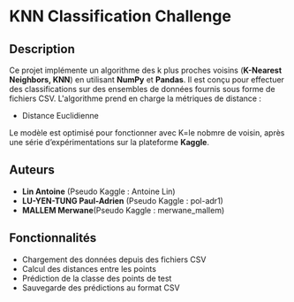 # KNN Classification Challenge

## Description

Ce projet implémente un algorithme des k plus proches voisins (**K-Nearest Neighbors, KNN**) en utilisant **NumPy** et **Pandas**. 
Il est conçu pour effectuer des classifications sur des ensembles de données fournis sous forme de fichiers CSV. 
L'algorithme prend en charge la métriques de distance :

- Distance Euclidienne

Le modèle est optimisé pour fonctionner avec K=le nobmre de voisin, après une série d’expérimentations sur la plateforme **Kaggle**.

## Auteurs

- **Lin Antoine** (Pseudo Kaggle : Antoine Lin)
- **LU-YEN-TUNG Paul-Adrien** (Pseudo Kaggle : pol-adr1)
- **MALLEM Merwane**(Pseudo Kaggle : merwane_mallem)


## Fonctionnalités

- Chargement des données depuis des fichiers CSV
- Calcul des distances entre les points
- Prédiction de la classe des points de test
- Sauvegarde des prédictions au format CSV
